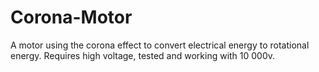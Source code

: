 # Corona-Motor

A motor using the corona effect to convert electrical energy to rotational energy. Requires high voltage, tested and working with 10 000v. 
